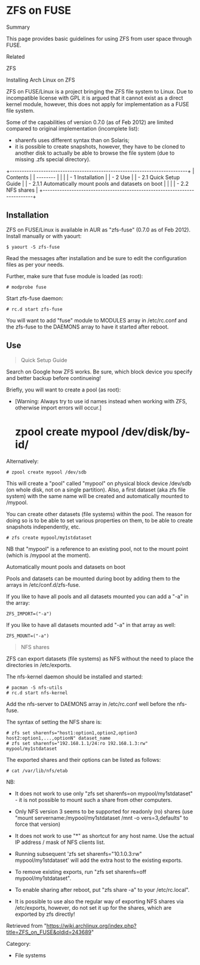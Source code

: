 ZFS on FUSE
===========

Summary

This page provides basic guidelines for using ZFS from user space
through FUSE.

Related

ZFS

Installing Arch Linux on ZFS

ZFS on FUSE/Linux is a project bringing the ZFS file system to Linux.
Due to incompatible license with GPL it is argued that it cannot exist
as a direct kernel module, however, this does not apply for
implementation as a FUSE file system.

Some of the capabilities of version 0.7.0 (as of Feb 2012) are limited
compared to original implementation (incomplete list):

-   sharenfs uses different syntax than on Solaris;
-   it is possible to create snapshots, however, they have to be cloned
    to another disk to actually be able to browse the file system (due
    to missing .zfs special directory).

+--------------------------------------------------------------------------+
| Contents                                                                 |
| --------                                                                 |
|                                                                          |
| -   1 Installation                                                       |
| -   2 Use                                                                |
|     -   2.1 Quick Setup Guide                                            |
|         -   2.1.1 Automatically mount pools and datasets on boot         |
|                                                                          |
|     -   2.2 NFS shares                                                   |
+--------------------------------------------------------------------------+

Installation
------------

ZFS on FUSE/Linux is available in AUR as "zfs-fuse" (0.7.0 as of Feb
2012). Install manually or with yaourt:

    $ yaourt -S zfs-fuse

Read the messages after installation and be sure to edit the
configuration files as per your needs.

Further, make sure that fuse module is loaded (as root):

    # modprobe fuse

Start zfs-fuse daemon:

    # rc.d start zfs-fuse

You will want to add "fuse" module to MODULES array in /etc/rc.conf and
the zfs-fuse to the DAEMONS array to have it started after reboot.

Use
---

> Quick Setup Guide

Search on Google how ZFS works. Be sure, which block device you specify
and better backup before continueing!

Briefly, you will want to create a pool (as root):

-   [Warning: Always try to use id names instead when working with ZFS,
    otherwise import errors will occur.]

    # zpool create mypool /dev/disk/by-id/<id-to-partition>

Alternatively:

    # zpool create mypool /dev/sdb

This will create a "pool" called "mypool" on physical block device
/dev/sdb (on whole disk, not on a single partition). Also, a first
dataset (aka zfs file system) with the same name will be created and
automatically mounted to /mypool.

You can create other datasets (file systems) within the pool. The reason
for doing so is to be able to set various properties on them, to be able
to create snapshots independently, etc.

    # zfs create mypool/my1stdataset 

NB that "mypool" is a reference to an existing pool, not to the mount
point (which is /mypool at the moment).

Automatically mount pools and datasets on boot

Pools and datasets can be mounted during boot by adding them to the
arrays in /etc/conf.d/zfs-fuse.

If you like to have all pools and all datasets mounted you can add a
"-a" in the array:

    ZFS_IMPORT=("-a")

If you like to have all datasets mounted add "-a" in that array as well:

    ZFS_MOUNT=("-a")

> NFS shares

ZFS can export datasets (file systems) as NFS without the need to place
the directories in /etc/exports.

The nfs-kernel daemon should be installed and started:

    # pacman -S nfs-utils
    # rc.d start nfs-kernel

Add the nfs-server to DAEMONS array in /etc/rc.conf well before the
nfs-fuse.

The syntax of setting the NFS share is:

    # zfs set sharenfs="host1:option1,option2,option3 host2:option1,...,optionN" dataset_name
    # zfs set sharenfs="192.168.1.1/24:ro 192.168.1.3:rw" mypool/my1stdataset

The exported shares and their options can be listed as follows:

    # cat /var/lib/nfs/etab

NB:

-   It does not work to use only "zfs set sharenfs=on
    mypool/my1stdataset" - it is not possible to mount such a share from
    other computers.

-   Only NFS version 3 seems to be supported for readonly (ro) shares
    (use "mount servername:/mypool/my1stdataset /mnt -o vers=3,defaults"
    to force that version)

-   It does not work to use "*" as shortcut for any host name. Use the
    actual IP address / mask of NFS clients list.

-   Running subsequent 'zfs set sharenfs="10.1.0.3:rw"
    mypool/my1stdataset' will add the extra host to the existing
    exports.

-   To remove existing exports, run "zfs set sharenfs=off
    mypool/my1stdataset".

-   To enable sharing after reboot, put "zfs share -a" to your
    /etc/rc.local".

-   It is possible to use also the regular way of exporting NFS shares
    via /etc/exports, however, do not set it up for the shares, which
    are exported by zfs directly!

Retrieved from
"https://wiki.archlinux.org/index.php?title=ZFS_on_FUSE&oldid=243689"

Category:

-   File systems
